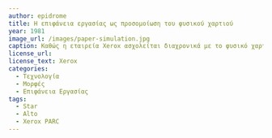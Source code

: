 ```yaml
---
author: epidrome
title: Η επιφάνεια εργασίας ως προσομοίωση του φυσικού χαρτιού 
year: 1981
image_url: /images/paper-simulation.jpg
caption: Καθώς η εταιρεία Xerox ασχολείται διαχρονικά με το φυσικό χαρτί και τις εκτυπώσεις οι πελάτες της είναι κυρίως εκδοτικοί οργανισμοί και γενικά όποιος δουλεύει στο γραφείο με έγγραφα που αποθηκεύονται σε φυσικό χαρτί. Με αυτόν τον τρόπο, όλες οι καινοτομίες του Alto μεταφέρθηκαν στο Star με έμφαση στην δυνατότητα προσομοίωσης του φυσικού χαρτιού στην οθόνη του υπολογιστή και γενικά στην επιφάνεια εργασίας με τις αντίστοιχες μεταφορές από το φυσικό γραφείο. 
license_url:
license_text: Xerox
categories:
  - Τεχνολογία
  - Μορφές
  - Επιφάνεια Εργασίας
tags:
  - Star
  - Alto
  - Xerox PARC
---
```

